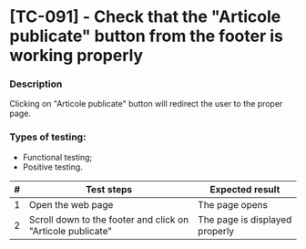 # **[TC-091] - Check that the "Articole publicate" button from the footer is working properly**

### **Description**

Clicking on "Articole publicate" button will redirect the user to the proper page.

### **Types of testing:**

- Functional testing;
- Positive testing.

| #   | **Test steps**                                              | **Expected result**            |
| --- | ----------------------------------------------------------- | ------------------------------ |
| 1   | Open the web page                                           | The page opens                 |
| 2   | Scroll down to the footer and click on "Articole publicate" | The page is displayed properly |
